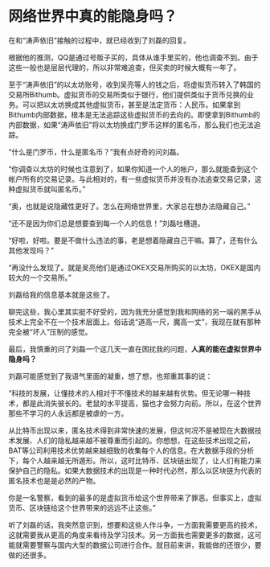 # 网络世界中真的能隐身吗？

在和“涛声依旧”接触的过程中，就已经收到了刘磊的回复。

根据他的推测，QQ是通过号贩子买的，具体从谁手里买的，他也调查不到。由于这些一般也是层层代理的，所以非常难追查，但买卖的时候大概有一年了。

至于“涛声依旧”的以太坊账号，收到吴亮等人的钱之后，将虚拟货币转入了韩国的交易所Bithumb。虚拟货币的交易所类似于银行，他们提供类似于货币兑换的业务。可以把以太坊换成其他虚拟货币，甚至是法定货币：人民币。如果拿到Bithumb内部数据，根本是无法追踪这些虚拟货币的去向的。即使拿到Bithumb的内部数据，如果“涛声依旧”将以太坊换成门罗币这样的匿名币，那么我们也无法追踪。

“什么是门罗币，什么是匿名币？”我有点好奇的问刘磊。

“你调查以太坊的时候也注意到了，如果你知道一个人的帐户，那么就能查到这个帐户所有的交易记录。与此相对的，有一些虚拟货币并没有办法追查交易记录，这种虚拟货币就叫匿名币。”

“奥，也就是说隐藏性更好了。怎么在网络世界里，大家总在想办法隐藏自己。”

“还不是因为你们总是想要查到每一个人的信息！”刘磊吐槽道。

“好啦，好啦。要是不做什么违法的事，老是想着隐藏自己干嘛。算了，还有什么其他发现吗？”

“再没什么发现了。就是吴亮他们是通过OKEX交易所购买的以太坊，OKEX是国内较大的一个交易所。”

刘磊给我的信息基本就是这些了。

聊完这些，我心里其实挺不好受的，因为我充分感觉到我和网络的另一端的黑手从技术上完全不在一个技术层面上。俗话说“道高一尺，魔高一丈”，我现在就有那种完全被“坏人”压制的感觉。

最后，我慎重的问了刘磊一个这几天一直在困扰我的问题，**人真的能在虚拟世界中隐身吗？**

刘磊可能感觉到了我语气里面的凝重，想了想，也郑重其事的说：

“科技的发展，让懂技术的人相对于不懂技术的越来越有优势。但无论哪一种技术，都是此消失彼长的。老鼠的水平提高，猫也才会努力向前。所以，在这个世界那些不学习的人永远都是被虐的一方。

从比特币出现以来，匿名技术得到非常快速的发展，但这何况不是被现在大数据技术发展、人们的隐私越来越不被尊重而引起的。你想想，在这些技术出现之前，BAT等公司利用技术优势越来越细致的收集每个人的信息。在大数据手段的分析下，每个人越来越无所遁形。所以，这时比特币、区块链出现了，让人们有能力来保护自己的隐私。如果大数据技术的出现是一种时代必然，那么以区块链为代表的匿名技术也是是必然的产物。

你是一名警察，看到的最多的是虚拟货币给这个世界带来了罪恶。但事实上，虚拟货币、区块链给这个世界带来的远远不止这些。”

听了刘磊的话，我突然意识到，想要和这些人作斗争，一方面我需要更高的技术，这就需要我从更高的角度来看待及学习技术。另一方面我也需要更多的数据，这可能就需要警察与国内大型的数据公司进行合作。就目前来讲，我能做的还很少，要做的还很多。


